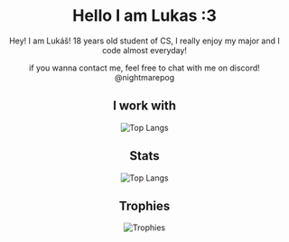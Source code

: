 <div align="center">
<h1>Hello I am Lukas :3</h1>


<p>Hey! I am Lukáš! 18 years old student of CS, I really enjoy my major and I code almost everyday!</p>
<p>if you wanna contact me, feel free to chat with me on discord! @nightmarepog</p>
<h2>I work with</h2>

  <img src="https://skillicons.dev/icons?i=html,css,js,ts,tailwind,react,godot,lua,python,c,linux,arch,blender,docker,git,md,nextjs,nodejs,postman,postgres,robloxstudio,sqlite,vscode," alt="Top Langs">
<h2>Stats</h2>
  <img src="https://github-readme-stats.vercel.app/api/top-langs/?username=NightmarePog&layout=compact" alt="Top Langs">
<h2>Trophies</h2>
  <img src="https://github-profile-trophy.vercel.app/?username=nightmarepog&theme=darkhub" alt="Trophies">
</div>
